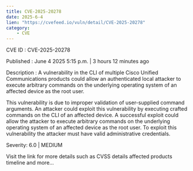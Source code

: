 ```yaml
---
title: CVE-2025-20278
date: 2025-6-4
lien: "https://cvefeed.io/vuln/detail/CVE-2025-20278"
category:
    - CVE
---
```


CVE ID : CVE-2025-20278

Published :  June 4
2025
5:15 p.m. | 3 hours
12 minutes ago

Description : A vulnerability in the CLI of multiple Cisco Unified Communications products could allow an authenticated
local attacker to execute arbitrary commands on the underlying operating system of an affected device as the root user.

This vulnerability is due to improper validation of user-supplied command arguments. An attacker could exploit this vulnerability by executing crafted commands on the CLI of an affected device. A successful exploit could allow the attacker to execute arbitrary commands on the underlying operating system of an affected device as the root user. To exploit this vulnerability
the attacker must have valid administrative credentials.

Severity: 6.0 | MEDIUM

Visit the link for more details
such as CVSS details
affected products
timeline
and more...
